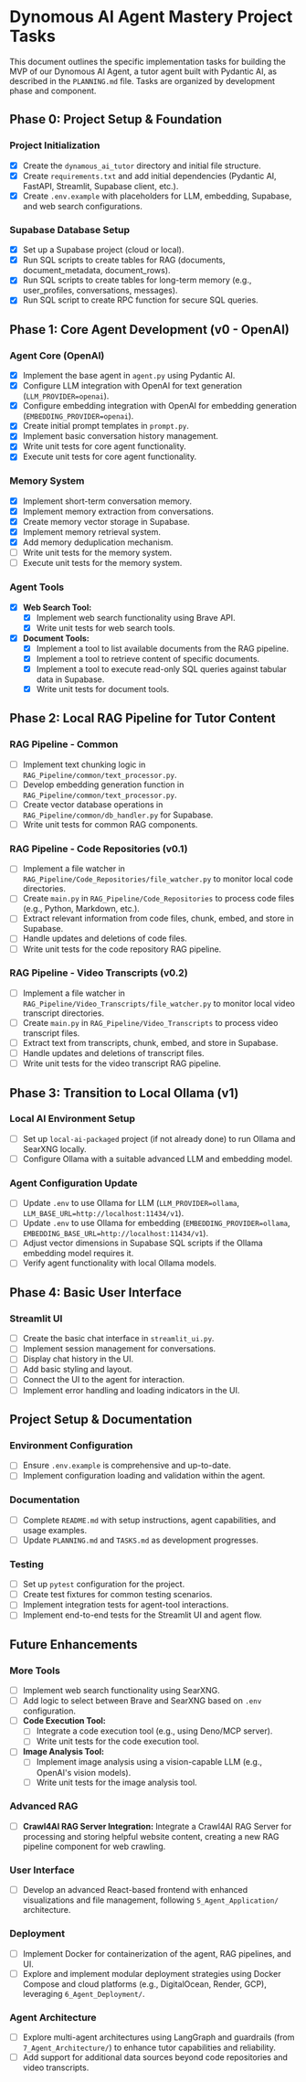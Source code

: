 # Dynomous AI Agent Mastery Project Tasks

This document outlines the specific implementation tasks for building the MVP of our Dynomous AI Agent, a tutor agent built with Pydantic AI, as described in the `PLANNING.md` file. Tasks are organized by development phase and component.

## Phase 0: Project Setup & Foundation

### Project Initialization
- [x] Create the `dynamous_ai_tutor` directory and initial file structure.
- [x] Create `requirements.txt` and add initial dependencies (Pydantic AI, FastAPI, Streamlit, Supabase client, etc.).
- [x] Create `.env.example` with placeholders for LLM, embedding, Supabase, and web search configurations.

### Supabase Database Setup
- [x] Set up a Supabase project (cloud or local).
- [x] Run SQL scripts to create tables for RAG (documents, document_metadata, document_rows).
- [x] Run SQL scripts to create tables for long-term memory (e.g., user_profiles, conversations, messages).
- [x] Run SQL script to create RPC function for secure SQL queries.

## Phase 1: Core Agent Development (v0 - OpenAI)

### Agent Core (OpenAI)
- [x] Implement the base agent in `agent.py` using Pydantic AI.
- [x] Configure LLM integration with OpenAI for text generation (`LLM_PROVIDER=openai`).
- [x] Configure embedding integration with OpenAI for embedding generation (`EMBEDDING_PROVIDER=openai`).
- [x] Create initial prompt templates in `prompt.py`.
- [x] Implement basic conversation history management.
- [x] Write unit tests for core agent functionality.
- [x] Execute unit tests for core agent functionality.

### Memory System
- [x] Implement short-term conversation memory.
- [x] Implement memory extraction from conversations.
- [x] Create memory vector storage in Supabase.
- [x] Implement memory retrieval system.
- [x] Add memory deduplication mechanism.
- [ ] Write unit tests for the memory system.
- [ ] Execute unit tests for the memory system.

### Agent Tools
- [x] **Web Search Tool:**
    - [x] Implement web search functionality using Brave API.
    - [x] Write unit tests for web search tools.
- [x] **Document Tools:**
    - [x] Implement a tool to list available documents from the RAG pipeline.
    - [x] Implement a tool to retrieve content of specific documents.
    - [x] Implement a tool to execute read-only SQL queries against tabular data in Supabase.
    - [x] Write unit tests for document tools.

## Phase 2: Local RAG Pipeline for Tutor Content

### RAG Pipeline - Common
- [ ] Implement text chunking logic in `RAG_Pipeline/common/text_processor.py`.
- [ ] Develop embedding generation function in `RAG_Pipeline/common/text_processor.py`.
- [ ] Create vector database operations in `RAG_Pipeline/common/db_handler.py` for Supabase.
- [ ] Write unit tests for common RAG components.

### RAG Pipeline - Code Repositories (v0.1)
- [ ] Implement a file watcher in `RAG_Pipeline/Code_Repositories/file_watcher.py` to monitor local code directories.
- [ ] Create `main.py` in `RAG_Pipeline/Code_Repositories` to process code files (e.g., Python, Markdown, etc.).
- [ ] Extract relevant information from code files, chunk, embed, and store in Supabase.
- [ ] Handle updates and deletions of code files.
- [ ] Write unit tests for the code repository RAG pipeline.

### RAG Pipeline - Video Transcripts (v0.2)
- [ ] Implement a file watcher in `RAG_Pipeline/Video_Transcripts/file_watcher.py` to monitor local video transcript directories.
- [ ] Create `main.py` in `RAG_Pipeline/Video_Transcripts` to process video transcript files.
- [ ] Extract text from transcripts, chunk, embed, and store in Supabase.
- [ ] Handle updates and deletions of transcript files.
- [ ] Write unit tests for the video transcript RAG pipeline.

## Phase 3: Transition to Local Ollama (v1)

### Local AI Environment Setup
- [ ] Set up `local-ai-packaged` project (if not already done) to run Ollama and SearXNG locally.
- [ ] Configure Ollama with a suitable advanced LLM and embedding model.

### Agent Configuration Update
- [ ] Update `.env` to use Ollama for LLM (`LLM_PROVIDER=ollama`, `LLM_BASE_URL=http://localhost:11434/v1`).
- [ ] Update `.env` to use Ollama for embedding (`EMBEDDING_PROVIDER=ollama`, `EMBEDDING_BASE_URL=http://localhost:11434/v1`).
- [ ] Adjust vector dimensions in Supabase SQL scripts if the Ollama embedding model requires it.
- [ ] Verify agent functionality with local Ollama models.

## Phase 4: Basic User Interface

### Streamlit UI
- [ ] Create the basic chat interface in `streamlit_ui.py`.
- [ ] Implement session management for conversations.
- [ ] Display chat history in the UI.
- [ ] Add basic styling and layout.
- [ ] Connect the UI to the agent for interaction.
- [ ] Implement error handling and loading indicators in the UI.

## Project Setup & Documentation

### Environment Configuration
- [ ] Ensure `.env.example` is comprehensive and up-to-date.
- [ ] Implement configuration loading and validation within the agent.

### Documentation
- [ ] Complete `README.md` with setup instructions, agent capabilities, and usage examples.
- [ ] Update `PLANNING.md` and `TASKS.md` as development progresses.

### Testing
- [ ] Set up `pytest` configuration for the project.
- [ ] Create test fixtures for common testing scenarios.
- [ ] Implement integration tests for agent-tool interactions.
- [ ] Implement end-to-end tests for the Streamlit UI and agent flow.

## Future Enhancements

### More Tools
- [ ] Implement web search functionality using SearXNG.
- [ ] Add logic to select between Brave and SearXNG based on `.env` configuration.
- [ ] **Code Execution Tool:**
    - [ ] Integrate a code execution tool (e.g., using Deno/MCP server).
    - [ ] Write unit tests for the code execution tool.
- [ ] **Image Analysis Tool:**
    - [ ] Implement image analysis using a vision-capable LLM (e.g., OpenAI's vision models).
    - [ ] Write unit tests for the image analysis tool.

### Advanced RAG
- [ ] **Crawl4AI RAG Server Integration:** Integrate a Crawl4AI RAG Server for processing and storing helpful website content, creating a new RAG pipeline component for web crawling.

### User Interface
- [ ] Develop an advanced React-based frontend with enhanced visualizations and file management, following `5_Agent_Application/` architecture.

### Deployment
- [ ] Implement Docker for containerization of the agent, RAG pipelines, and UI.
- [ ] Explore and implement modular deployment strategies using Docker Compose and cloud platforms (e.g., DigitalOcean, Render, GCP), leveraging `6_Agent_Deployment/`.

### Agent Architecture
- [ ] Explore multi-agent architectures using LangGraph and guardrails (from `7_Agent_Architecture/`) to enhance tutor capabilities and reliability.
- [ ] Add support for additional data sources beyond code repositories and video transcripts.

